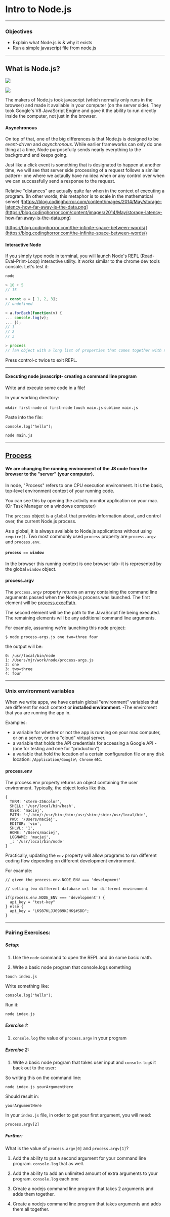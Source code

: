 # Intro to Node.js

---

### Objectives
- Explain what Node.js is & why it exists
- Run a simple javascript file from node.js

---

## What is Node.js?

![](http://jce-il.github.io/ASOSMA/firefox-ios/general.jpg)

![](https://i.imgur.com/Qgz5eFD.png)

The makers of Node.js took javascript (which normally only runs in the browser) and made it available in your computer (on the server side). They took Google's V8 JavaScript Engine and gave it the ability to run directly inside the computer, not just in the browser.


#### Asynchronous

On top of that, one of the big differences is that Node.js is designed to be _event-driven_ and _asynchronous_. While earlier frameworks can only do one thing at a time, Node purposefully sends nearly everything to the background and keeps going.

Just like a click event is something that is designated to happen at another time, we will see that server side processing of a request follows a similar pattern- one where we actaully have no idea when or any control over when we can successfully send a response to the request.

Relative "distances" are actually quite far when in the context of executing a program. (In other words, this metaphor is to scale in the mathematical sense)
![https://blog.codinghorror.com/content/images/2014/May/storage-latency-how-far-away-is-the-data.png](https://blog.codinghorror.com/content/images/2014/May/storage-latency-how-far-away-is-the-data.png)

[https://blog.codinghorror.com/the-infinite-space-between-words/](https://blog.codinghorror.com/the-infinite-space-between-words/)


#### Interactive Node

If you simply type node in terminal, you will launch Node's REPL (Read-Eval-Print-Loop) interactive utility. It works similar to the chrome dev tools console. Let's test it:

```js
node

> 10 + 5
// 15

> const a = [ 1, 2, 3];
// undefined

> a.forEach(function(v) {
... console.log(v);
... });
// 1
// 2
// 3

> process
// [an object with a long list of properties that comes together with node]
```

Press control-c twice to exit REPL.

---

#### Executing node javascript- creating a command line program

Write and execute some code in a file!

In your working directory:

`mkdir first-node`
`cd first-node`
`touch main.js`
`sublime main.js`

Paste into the file:
```
console.log("hello");
```

`node main.js`

---

## [Process](https://nodejs.org/api/process.html#process_process)

#### We are changing the running environment of the JS code from the browser to the "server" (your computer).

In node, "Process" refers to one CPU execution environment. It is the basic, top-level environment context of your running code.

You can see this by opening the activity monitor application on your mac. (Or Task Manager on a windows computer)

The `process` object is a `global` that provides information about, and control over, the current Node.js process.

As a global, it is always available to Node.js applications without using `require()`. Two most commonly used `process` property are `process.argv` and `process.env`.

#### `process == window`

In the browser this running context is one browser tab- it is represented by the global `window` object.

#### process.argv
The `process.argv` property returns an array containing the command line arguments passed when the Node.js process was launched. The first element will be [process.execPath](https://nodejs.org/api/process.html#process_process_execpath).

The second element will be the path to the JavaScript file being executed. The remaining elements will be any additional command line arguments.

For example, assuming we're launching this node project:
```
$ node process-args.js one two=three four
```  
the output will be:
```
0: /usr/local/bin/node
1: /Users/mjr/work/node/process-args.js
2: one
3: two=three
4: four
```

---

### Unix environment variables

When we write apps, we have certain global "environment" variables that are different for each context or **installed environment**. -The enviroment that you are running the app in.

Examples:

- a variable for whether or not the app is running on your mac computer, or on a server, or on a "cloud" virtual server.
- a variable that holds the API credentials for accessing a Google API - (one for testing and one for "production")
- a variable that hold the location of a certain configuration file or any disk location: `/Application/Google\ Chrome` etc.

#### process.env

The process.env property returns an object containing the user environment. Typically, the object looks like this.

```
{
  TERM: 'xterm-256color',
  SHELL: '/usr/local/bin/bash',
  USER: 'maciej',
  PATH: '~/.bin/:/usr/bin:/bin:/usr/sbin:/sbin:/usr/local/bin',
  PWD: '/Users/maciej',
  EDITOR: 'vim',
  SHLVL: '1',
  HOME: '/Users/maciej',
  LOGNAME: 'maciej',
  _: '/usr/local/bin/node'
}
```

Practically, updating the `env` property will allow programs to run different coding flow depending on different development environment.


For example:
```
// given the process.env.NODE_ENV === 'development'

// setting two different database url for different environment

if(process.env.NODE_ENV === 'development') {
  api_key = "test-key"
} else {
  api_key = "LK987KLJJ0989KJHK$#SDD";
}
```

---

### Pairing Exercises:

##### Setup:

1. Use the `node` command to open the REPL and do some basic math.

1. Write a basic node program that console.logs something
```
touch index.js
```
Write something like:
```
console.log("hello");
```
Run it:
```
node index.js
```

##### Exercise 1:

1. `console.log` the value of `process.argv` in your program

##### Exercise 2:

1. Write a basic node program that takes user input and `console.log`s it back out to the user:

So writing this on the command line:

```
node index.js yourArgumentHere
```

Should result in:

```
yourArgumentHere
```

In your `index.js` file, in order to get your first argument, you will need:

```
process.argv[2]
```

##### Further:

What is the value of `process.argv[0]` and `process.argv[1]`?

1. Add the ability to put a second argument for your command line program. `console.log` that as well.

1. Add the ability to add an unlimited amount of extra arguments to your program. `console.log` each one

1. Create a nodejs command line program that takes 2 arguments and adds them together.

1. Create a nodejs command line program that takes arguments and adds them all together.
